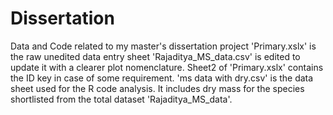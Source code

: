 # Dissertation
Data and Code related to my master's dissertation project
'Primary.xslx' is the raw unedited data entry sheet
'Rajaditya_MS_data.csv' is edited to update it with a clearer plot nomenclature. Sheet2 of 'Primary.xslx' contains the ID key in case of some requirement.
'ms data with dry.csv' is the data sheet used for the R code analysis. It includes dry mass for the species shortlisted from the total dataset 'Rajaditya_MS_data'.
